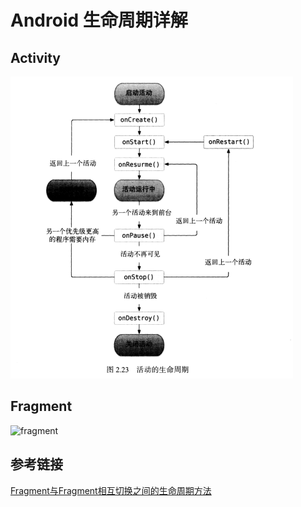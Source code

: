 # Android 生命周期详解

## Activity

![activity](img/2019-11-04-14-58-21.png)

## Fragment

![fragment](https://upload-images.jianshu.io/upload_images/6433394-2905902a1331235f.png?imageMogr2/auto-orient/strip%7CimageView2/2/w/317/format/webp)

## 参考链接

[Fragment与Fragment相互切换之间的生命周期方法](https://www.jianshu.com/p/c8f34229b6dc)